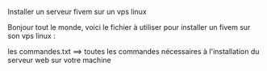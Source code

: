 Installer un serveur fivem sur un vps linux

Bonjour tout le monde, voici le fichier à utiliser pour installer un fivem sur son vps linux :

les commandes.txt ==> toutes les commandes nécessaires à l'installation du serveur web sur votre machine
